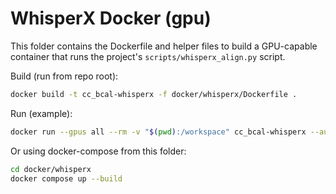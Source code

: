 # WhisperX Docker (gpu)

This folder contains the Dockerfile and helper files to build a GPU-capable container that runs the project's `scripts/whisperx_align.py` script.

Build (run from repo root):

```bash
docker build -t cc_bcal-whisperx -f docker/whisperx/Dockerfile .
```

Run (example):

```bash
docker run --gpus all --rm -v "$(pwd):/workspace" cc_bcal-whisperx --audio /workspace/episodes/1.tam-nhu-mat-ho/audio/voiceover.mp3 --output /workspace/out-whisperx.json
```

Or using docker-compose from this folder:

```bash
cd docker/whisperx
docker compose up --build
```
